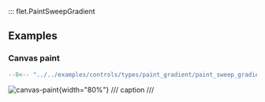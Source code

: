 ::: flet.PaintSweepGradient

## Examples

### Canvas paint

```python
--8<-- "../../examples/controls/types/paint_gradient/paint_sweep_gradient/canvas_paint.py"
```

![canvas-paint](../../examples/controls/types/paint_gradient/paint_sweep_gradient/media/canvas_paint.png){width="80%"}
/// caption
///
